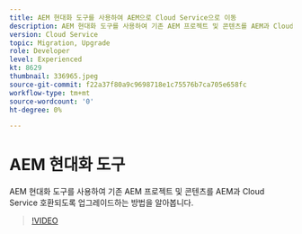 ```yaml
---
title: AEM 현대화 도구를 사용하여 AEM으로 Cloud Service으로 이동
description: AEM 현대화 도구를 사용하여 기존 AEM 프로젝트 및 콘텐츠를 AEM과 Cloud Service 호환되도록 업그레이드하는 방법을 알아봅니다.
version: Cloud Service
topic: Migration, Upgrade
role: Developer
level: Experienced
kt: 8629
thumbnail: 336965.jpeg
source-git-commit: f22a37f80a9c9698718e1c75576b7ca705e658fc
workflow-type: tm+mt
source-wordcount: '0'
ht-degree: 0%

---
```



# AEM 현대화 도구

AEM 현대화 도구를 사용하여 기존 AEM 프로젝트 및 콘텐츠를 AEM과 Cloud Service 호환되도록 업그레이드하는 방법을 알아봅니다.

>[!VIDEO](https://video.tv.adobe.com/v/336965/?quality=12&learn=on)

